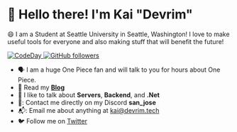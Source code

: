 # :wave: Hello there! I'm Kai "Devrim"</h1>
:smile: I am a Student at Seattle University in Seattle, Washington! I love to make useful tools for everyone and also making stuff that will benefit the future!</h3>

<p align="left">
  <a href="https://codeday.org">
    <img src="https://img.shields.io/badge/Volunteer%20At-CodeDay-orange?link=https://codeday.org?" alt="CodeDay" />
  </a>
  <a href="https://github.com/KaiDevrim?tab=followers">
    <img alt="GitHub followers" src="https://img.shields.io/github/followers/KaiDevrim?color=green&logo=github">
  </a>
</p>

* 🗣️  I am a huge One Piece fan and will talk to you for hours about One Piece.
* :newspaper:   Read my **[Blog](https://devrim.tech/blog)**
* :speech_balloon:   I like to talk about **Servers**, **Backend**, and **.Net**
* 🐧:   Contact me directly on my Discord **san_jose**
* 📬:   Email me about anything at kai@devrim.tech
* :bird:  Follow me on [Twitter](https://twitter.com/devrimkai)

<br>
